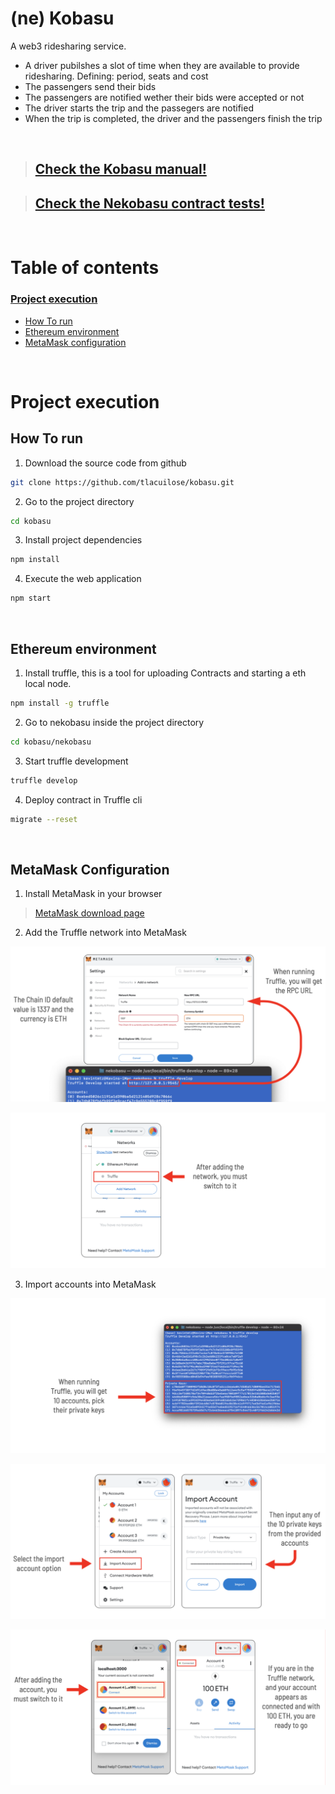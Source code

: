 # (ne) Kobasu

A web3 ridesharing service.

- A driver pubilshes a slot of time when they are available to provide ridesharing. Defining: period, seats and cost
- The passengers send their bids
- The passengers are notified wether their bids were accepted or not
- The driver starts the trip and the passegers are notified
- When the trip is completed, the driver and the passengers finish the trip

<br>

> ## [Check the Kobasu manual!](./HOWTO.md)

> ## [Check the Nekobasu contract tests!](./CONTRACT-TEST.md)

<br>

# Table of contents

### [Project execution](#project-execution-1)

- [How To run](#how-to-run)
- [Ethereum environment](#ethereum-environment)
- [MetaMask configuration](#metamask-configuration)

<br>

# Project execution

## How To run

1. Download the source code from github

```bash
git clone https://github.com/tlacuilose/kobasu.git
```

2. Go to the project directory

```bash
cd kobasu
```

3. Install project dependencies

```bash
npm install
```

4. Execute the web application

```bash
npm start
```

<br>

## Ethereum environment

1. Install truffle, this is a tool for uploading Contracts and starting a eth local node.

```bash
npm install -g truffle
```

2. Go to nekobasu inside the project directory

```bash
cd kobasu/nekobasu
```

3. Start truffle development

```bash
truffle develop
```

4. Deploy contract in Truffle cli

```bash
migrate --reset
```

<br>

## MetaMask Configuration

1. Install MetaMask in your browser

> [MetaMask download page](https://metamask.io/download)

2. Add the Truffle network into MetaMask

![Add network](./.github/howto/metamask/add-network.png)

![Switch network](./.github/howto/metamask/switch-network.png)

3. Import accounts into MetaMask

![Truffle accounts](./.github/howto/metamask/import-accounts-1.png)

![Import account](./.github/howto/metamask/import-accounts-2.png)

![Switch account](./.github/howto/metamask/import-accounts-3.png)
